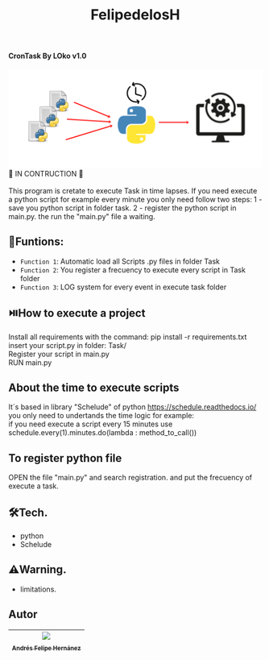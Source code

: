 <h1 align="center"> FelipedelosH </h1>
<br>
<h4>CronTask By LOko v1.0</h4>

![Banner](docs/banner.png)
:construction: IN CONTRUCTION :construction:
<br><br>
This program is cretate to execute Task in time lapses. If you need execute a python script for example every minute you only need follow two steps: 1 - save you python script in folder task. 2 - register the python script in main.py. the run the "main.py" file a waiting.

## :hammer:Funtions:

- `Function 1`: Automatic load all Scripts .py files in folder Task<br>
- `Function 2`: You register a frecuency to execute every script in Task folder<br>
- `Function 3`: LOG system for every event in execute task folder<br>


## :play_or_pause_button:How to execute a project

Install all requirements with the command: pip install -r requirements.txt<br>
insert your script.py in folder: Task/<br>
Register your script in main.py<br>
RUN main.py<br>


## About the time to execute scripts

It´s based in library "Schelude" of python https://schedule.readthedocs.io/
<br>
you only need to undertands the time logic for example:
<br>
if you need execute a script every 15 minutes use schedule.every(1).minutes.do(lambda : method_to_call())

## To register python file

OPEN the file "main.py" and search registration. and put the frecuency of execute a task.

## :hammer_and_wrench:Tech.

- python
- Schelude

## :warning:Warning.

- limitations.

## Autor

| [<img src="https://avatars.githubusercontent.com/u/38327255?v=4" width=115><br><sub>Andrés Felipe Hernánez</sub>](https://github.com/felipedelosh)|
| :---: |